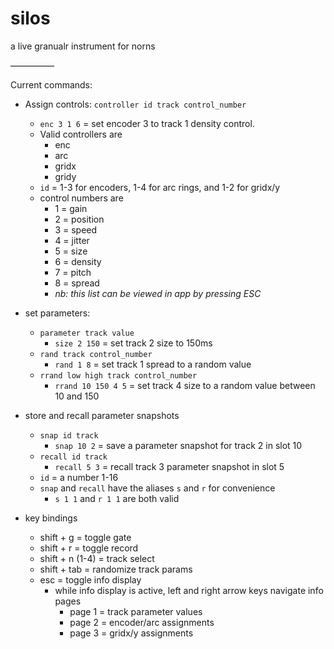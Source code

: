 # silos
a live granualr instrument for norns

—————

Current commands:

  * Assign controls: ``controller id track control_number`` 
      * ``enc 3 1 6`` = set encoder 3 to track 1 density control.
      * Valid controllers are
        * enc
        * arc
        * gridx
        * gridy
      * ``id`` = 1-3 for encoders, 1-4 for arc rings, and 1-2 for gridx/y
    * control numbers are
        * 1 = gain
        * 2 = position
        * 3 = speed
        * 4 = jitter
        * 5 = size
        * 6 = density
        * 7 = pitch
        * 8 = spread
        * *nb: this list can be viewed in app by pressing ESC*

  * set parameters: 
    * ``parameter track value`` 
      * ``size 2 150`` = set track 2 size to 150ms
    * ``rand track control_number`` 
      * ``rand 1 8`` = set track 1 spread to a random value
    * ``rrand low high track control_number`` 
      * ``rrand 10 150 4 5`` = set track 4 size to a random value between 10 and 150

  * store and recall parameter snapshots
    * ``snap id track``
      * ``snap 10 2`` = save a parameter snapshot for track 2 in slot 10
    * ``recall id track``
      * ``recall 5 3`` = recall track 3 parameter snapshot in slot 5
    * ``id`` = a number 1-16
    * ``snap`` and ``recall`` have the aliases ``s`` and ``r`` for convenience 
      * ``s 1 1`` and ``r 1 1`` are both valid

  * key bindings
    * shift + g = toggle gate
    * shift + r = toggle record
    * shift + n (1-4) = track select
    * shift + tab = randomize track params
    * esc = toggle info display
      * while info display is active, left and right arrow keys navigate info pages
        * page 1 = track parameter values
        * page 2 = encoder/arc assignments
        * page 3 = gridx/y assignments
        
